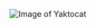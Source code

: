 ![Image of Yaktocat](https://user-images.githubusercontent.com/5772636/143777932-5e961e3e-96e1-4b29-837c-7004d3da7099.png)
